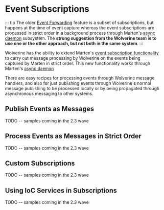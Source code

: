 # Event Subscriptions <Badge type="tip" text="2.2" />

::: tip
The older [Event Forwarding](./event-forwarding) feature is a subset of subscriptions, but happens at the time of event
capture whereas the event subscriptions are processed in strict order in a background process through Marten's [async daemon](https://martendb.io/events/projections/async-daemon.html)
subsystem. The **strong suggestion from the Wolverine team is to use one or the other approach, but not both in the same system**.
:::

Wolverine has the ability to extend Marten's [event subscription functionality]() to carry out message processing by Wolverine on
the events being captured by Marten in strict order. This new functionality works through Marten's [async daemon](https://martendb.io/events/projections/async-daemon.html)

There are easy recipes for processing events through Wolverine message handlers, and also for just publishing events
through Wolverine's normal message publishing to be processed locally or by being propagated through asynchronous messaging
to other systems. 

## Publish Events as Messages

TODO -- samples coming in the 2.3 wave

## Process Events as Messages in Strict Order

TODO -- samples coming in the 2.3 wave

## Custom Subscriptions

TODO -- samples coming in the 2.3 wave

## Using IoC Services in Subscriptions

TODO -- samples coming in the 2.3 wave

